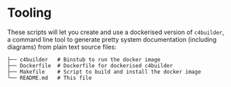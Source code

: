 # Tooling

These scripts will let you create and use a dockerised version of `c4builder`, a command line tool to generate pretty system documentation (including diagrams) from plain text source files:

```
├── c4builder   # Binstub to run the docker image
├── Dockerfile  # Dockerfile for dockerised c4builder
├── Makefile    # Script to build and install the docker image
└── README.md   # This file
```
